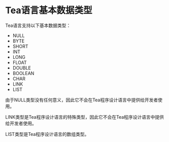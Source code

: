 # Tea语言基本数据类型

Tea语言支持以下基本数据类型：

- NULL
- BYTE
- SHORT
- INT
- LONG
- FLOAT
- DOUBLE
- BOOLEAN
- CHAR
- LINK
- LIST

由于NULL类型没有任何意义，因此它不会在Tea程序设计语言中提供给开发者使用。

LINK类型是Tea程序设计语言的特殊类型，因此它不会在Tea程序设计语言中提供给开发者使用。

LIST类型是Tea程序设计语言的数组类型。
